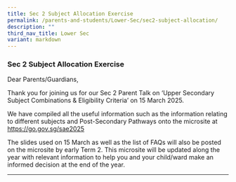 ```yaml
---
title: Sec 2 Subject Allocation Exercise
permalink: /parents-and-students/Lower-Sec/sec2-subject-allocation/
description: ""
third_nav_title: Lower Sec
variant: markdown
---
```

### Sec 2 Subject Allocation Exercise

Dear Parents/Guardians,

Thank you for joining us for our Sec 2 Parent Talk on ‘Upper Secondary Subject Combinations &amp; Eligibility Criteria’ on 15 March 2025.

We have compiled all the useful information such as the information relating to different subjects and Post-Secondary Pathways onto the microsite at [https://go.gov.sg/sae2025 ](https://go.gov.sg/sae2025 )

The slides used on 15 March as well as the list of FAQs will also be posted on the microsite by early Term 2. This microsite will be updated along the year with relevant information to help you and your child/ward make an informed decision at the end of the year.



<hr>